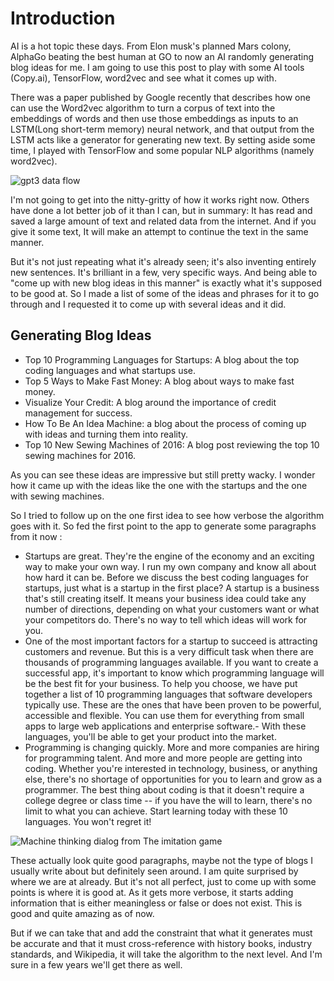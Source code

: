 # Introduction

AI is a hot topic these days. From Elon musk's planned Mars colony, AlphaGo beating the best human at GO to now an AI randomly generating blog ideas for me. I am going to use this post to play with some AI tools (Copy.ai), TensorFlow, word2vec and see what it comes up with.

There was a paper published by Google recently that describes how one can use the Word2vec algorithm to turn a corpus of text into the embeddings of words and then use those embeddings as inputs to an LSTM(Long short-term memory) neural network, and that output from the LSTM acts like a generator for generating new text. By setting aside some time, I played with TensorFlow and some popular NLP algorithms (namely word2vec).

![gpt3 data flow](https://res.cloudinary.com/pratiek/image/upload/v1622558047/Blog/UsingAI/gpt3_yykm8x.png)

I'm not going to get into the nitty-gritty of how it works right now. Others have done a lot better job of it than I can, but in summary: It has read and saved a large amount of text and related data from the internet. And if you give it some text, It will make an attempt to continue the text in the same manner.

But it's not just repeating what it's already seen; it's also inventing entirely new sentences. It's brilliant in a few, very specific ways. And being able to "come up with new blog ideas in this manner" is exactly what it's supposed to be good at. So I made a list of some of the ideas and phrases for it to go through and I requested it to come up with several ideas and it did.

## Generating Blog Ideas

- Top 10 Programming Languages for Startups: A blog about the top coding languages and what startups use.
- Top 5 Ways to Make Fast Money: A blog about ways to make fast money.
- Visualize Your Credit: A blog around the importance of credit management for success.
- How To Be An Idea Machine: a blog about the process of coming up with ideas and turning them into reality.
- Top 10 New Sewing Machines of 2016: A blog post reviewing the top 10 sewing machines for 2016.

As you can see these ideas are impressive but still pretty wacky. I wonder how it came up with the ideas like the one with the startups and the one with sewing machines.

So I tried to follow up on the one first idea to see how verbose the algorithm goes with it. So fed the first point to the app to generate some paragraphs from it now :

- Startups are great. They're the engine of the economy and an exciting way to make your own way. I run my own company and know all about how hard it can be. Before we discuss the best coding languages for startups, just what is a startup in the first place? A startup is a business that's still creating itself. It means your business idea could take any number of directions, depending on what your customers want or what your competitors do. There's no way to tell which ideas will work for you.
- One of the most important factors for a startup to succeed is attracting customers and revenue. But this is a very difficult task when there are thousands of programming languages available. If you want to create a successful app, it's important to know which programming language will be the best fit for your business. To help you choose, we have put together a list of 10 programming languages that software developers typically use. These are the ones that have been proven to be powerful, accessible and flexible. You can use them for everything from small apps to large web applications and enterprise software.- With these languages, you'll be able to get your product into the market.
- Programming is changing quickly. More and more companies are hiring for programming talent. And more and more people are getting into coding. Whether you're interested in technology, business, or anything else, there's no shortage of opportunities for you to learn and grow as a programmer. The best thing about coding is that it doesn't require a college degree or class time -- if you have the will to learn, there's no limit to what you can achieve. Start learning today with these 10 languages. You won't regret it!

![Machine thinking dialog from The imitation game](https://res.cloudinary.com/pratiek/image/upload/v1622906329/Blog/UsingAI/benedict-AI.gif)

These actually look quite good paragraphs, maybe not the type of blogs I usually write about but definitely seen around. I am quite surprised by where we are at already. But it's not all perfect, just to come up with some points is where it is good at. As it gets more verbose, it starts adding information that is either meaningless or false or does not exist. This is good and quite amazing as of now.

But if we can take that and add the constraint that what it generates must be accurate and that it must cross-reference with history books, industry standards, and Wikipedia, it will take the algorithm to the next level. And I'm sure in a few years we'll get there as well.

